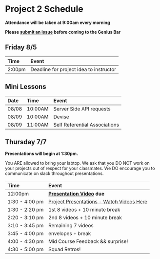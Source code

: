 # Project 2 Schedule

**Attendance will be taken at 9:00am every morning**

**Please [submit an issue](https://github.com/ga-wdi-exercises/project2/issues/new) before coming to the Genius Bar**

## Friday 8/5

| Time   | Event                                   |
|:-------|:----------------------------------------|
| 2:00pm | Deadline for project idea to instructor |

## Mini Lessons

| Date | Time | Event |
|:-----|:--------|:-------|
|08/08 | 10:00AM | Server Side API requests |
|08/09 | 10:00AM | Devise |
|08/09 | 11:00AM | Self Referential Associations |

## Thursday 7/7

**Presentations will begin at 1:30pm.**

You ARE allowed to bring your labtop. We ask that you DO NOT work on your projects out of respect for your classmates. We DO encourage you to communicate on slack throughout presentations.

| Time          | Event                                             |
|:--------------|:--------------------------------------------------|
| 12:00pm        | **[Presentation Video](./presentations.md) due** |
| 1:30 - 4:00 pm | [Project Presentations - Watch Videos Here](./wdi11_presentation_videos.md)      |
| 1:30 - 2:20 pm | 1st 8 videos + 10 minute break                   |
| 2:20 - 3:10 pm | 2nd 8 videos + 10 minute break                   |
| 3:10 - 3:45 pm | Remaining 7 videos             |
| 3:45 - 4:00 pm | envelopes + break                                 |
| 4:00 - 4:30 pm | Mid Course Feedback && surprise!
| 4:30 - 5:00 pm | Squad Retros!                                    |
